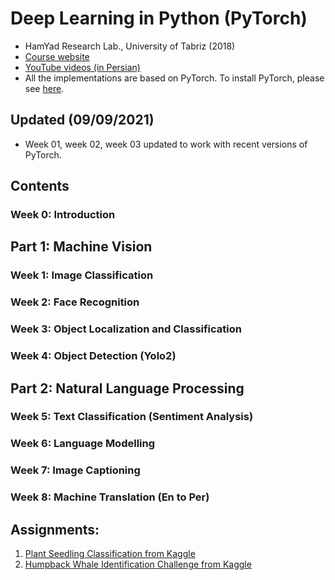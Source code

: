 # Deep Learning in Python (PyTorch)
* HamYad Research Lab., University of Tabriz (2018)
* [Course website](http://www.snrazavi.ir/deep-learning-workshop-in-python/)
* [YouTube videos (in Persian)](https://www.youtube.com/playlist?list=PLW529xl11jnnsBxCuLrir5JunafxPYVnC)
* All the implementations are based on PyTorch. To install PyTorch, please see [here](https://pytorch.org/). 

## Updated (09/09/2021)
- Week 01, week 02, week 03 updated to work with recent versions of PyTorch.

## Contents
### Week 0: Introduction

## Part 1: Machine Vision
### Week 1: Image Classification 
### Week 2: Face Recognition
### Week 3: Object Localization and Classification
### Week 4: Object Detection (Yolo2)

## Part 2: Natural Language Processing
### Week 5: Text Classification (Sentiment Analysis)
### Week 6: Language Modelling 
### Week 7: Image Captioning
### Week 8: Machine Translation (En to Per)

## Assignments:
1. [Plant Seedling Classification from Kaggle](https://www.kaggle.com/c/plant-seedlings-classification)
2. [Humpback Whale Identification Challenge from Kaggle](https://www.kaggle.com/c/whale-categorization-playground)
